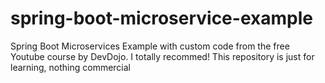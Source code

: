 # spring-boot-microservice-example
Spring Boot Microservices Example with custom code from the free Youtube course by DevDojo. I totally recommed! This repository is just for learning, nothing commercial
